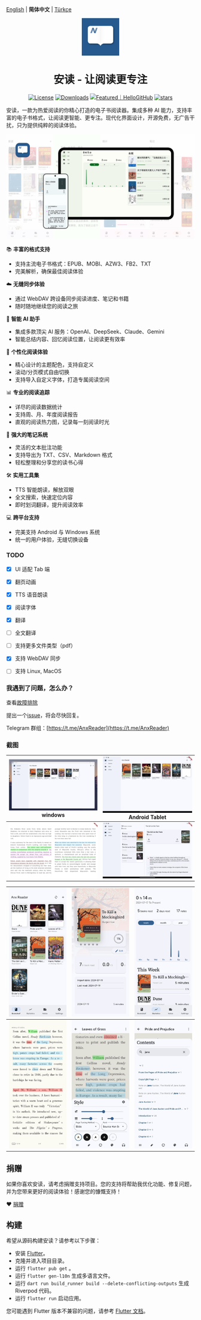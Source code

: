 [English](README.md) | **简体中文** | [Türkçe](README_tr.md)

<p align="center">
  <img src="./docs/images/Anx-logo.jpg" alt="Anx-logo" width="100" />
</p>
<h1 align="center">安读 - 让阅读更专注</h1>

<p align="center">
  <a href="https://github.com/Anxcye/anx-reader/blob/main/LICENSE"><img src="https://img.shields.io/github/license/anxcye/anx-reader" alt="License" ></a>
  <a href="https://github.com/Anxcye/anx-reader/releases"><img src="https://img.shields.io/github/downloads/anxcye/anx-reader/total" alt="Downloads"></a>
  <a href="https://hellogithub.com/repository/819a2b3050204451bed552a8812114e5" target="_blank"><img src="https://abroad.hellogithub.com/v1/widgets/recommend.svg?rid=819a2b3050204451bed552a8812114e5&claim_uid=WBA1XOQirm2GRqs&theme=small" alt="Featured｜HelloGitHub"/></a>
  <a href="https://github.com/anxcye/anx-reader/stargazers"><img src="https://img.shields.io/github/stars/anxcye/anx-reader" alt="stars"></a>
</p>


安读，一款为热爱阅读的你精心打造的电子书阅读器。集成多种 AI 能力，支持丰富的电子书格式，让阅读更智能、更专注。现代化界面设计，开源免费，无广告干扰，只为提供纯粹的阅读体验。


![](./docs/images/9_zh.jpg)


📚 **丰富的格式支持**
- 支持主流电子书格式：EPUB、MOBI、AZW3、FB2、TXT
- 完美解析，确保最佳阅读体验

☁️ **无缝同步体验**
- 通过 WebDAV 跨设备同步阅读进度、笔记和书籍
- 随时随地继续您的阅读之旅

🤖 **智能 AI 助手**
- 集成多款顶尖 AI 服务：OpenAI、DeepSeek、Claude、Gemini
- 智能总结内容、回忆阅读位置，让阅读更有效率

🎨 **个性化阅读体验**
- 精心设计的主题配色，支持自定义
- 滚动/分页模式自由切换
- 支持导入自定义字体，打造专属阅读空间

📊 **专业的阅读追踪**
- 详尽的阅读数据统计
- 支持周、月、年度阅读报告
- 直观的阅读热力图，记录每一刻阅读时光

📝 **强大的笔记系统**
- 灵活的文本批注功能
- 支持导出为 TXT、CSV、Markdown 格式
- 轻松整理和分享您的读书心得

🛠️ **实用工具集**
- TTS 智能朗读，解放双眼
- 全文搜索，快速定位内容
- 即时划词翻译，提升阅读效率

💻 **跨平台支持**
- 完美支持 Android 与 Windows 系统
- 统一的用户体验，无缝切换设备


### TODO
- [X] UI 适配 Tab 端
- [X] 翻页动画
- [X] TTS 语音朗读
- [X] 阅读字体
- [X] 翻译
- [ ] 全文翻译
- [ ] 支持更多文件类型（pdf）
- [X] 支持 WebDAV 同步
- [ ] 支持 Linux, MacOS



### 我遇到了问题，怎么办？
查看[故障排除](./docs/troubleshooting.md#简体中文)

提出一个[issue](https://github.com/Anxcye/anx-reader/issues/new/choose)，将会尽快回复。

Telegram 群组：[https://t.me/AnxReader](https://t.me/AnxReader)

### 截图
| ![](./docs/images/windows_main.png)**windows** | ![](./docs/images/2wen.png) **Android Tablet**|
|:--:|:-:|
| ![](./docs/images/1wen.png) | ![](./docs/images/3wen.png) |

| ![](./docs/images/5men.jpg) | ![](./docs/images/1men.jpg) |![](./docs/images/7men.jpg)|
|:--:|:--:|:--:|
| ![](./docs/images/10men.jpg) | ![](./docs/images/9men.jpg) | ![](./docs/images/8men.jpg)|


## 捐赠
如果你喜欢安读，请考虑捐赠支持项目。您的支持将帮助我优化功能、修复问题，并为您带来更好的阅读体验！感谢您的慷慨支持！

❤️ [捐赠](https://anxcye.com/home/7)



## 构建
希望从源码构建安读？请参考以下步骤：
- 安装 [Flutter](https://flutter.dev)。
- 克隆并进入项目目录。
- 运行 `flutter pub get` 。
- 运行 `flutter gen-l10n` 生成多语言文件。
- 运行 `dart run build_runner build --delete-conflicting-outputs` 生成 Riverpod 代码。
- 运行 `flutter run` 启动应用。

您可能遇到 Flutter 版本不兼容的问题，请参考 [Flutter 文档](https://flutter.dev/docs/get-started/install)。


